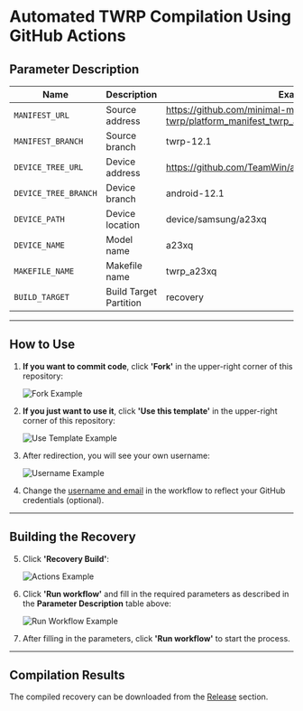 # Automated TWRP Compilation Using GitHub Actions

## Parameter Description

| Name                 | Description            | Example                                                                  |
| -------------------- | ---------------------- | ------------------------------------------------------------------------ |
| `MANIFEST_URL`       | Source address         | https://github.com/minimal-manifest-twrp/platform_manifest_twrp_aosp.git |
| `MANIFEST_BRANCH`    | Source branch          | twrp-12.1                                                                |
| `DEVICE_TREE_URL`    | Device address         | https://github.com/TeamWin/android_device_samsung_a23xq                  |
| `DEVICE_TREE_BRANCH` | Device branch          | android-12.1                                                             |
| `DEVICE_PATH`        | Device location        | device/samsung/a23xq                                                     |
| `DEVICE_NAME`        | Model name             | a23xq                                                                    |
| `MAKEFILE_NAME`      | Makefile name          | twrp_a23xq                                                               |
| `BUILD_TARGET`       | Build Target Partition | recovery                                                                 |

---

## How to Use

1. **If you want to commit code**, click **'Fork'** in the upper-right corner of this repository:

   ![Fork Example](https://user-images.githubusercontent.com/37921907/177914706-c92476c5-7e14-4fb3-be94-0c8a11dae874.png)

2. **If you just want to use it**, click **'Use this template'** in the upper-right corner of this repository:

   ![Use Template Example](https://github.com/azwhikaru/Action-TWRP-Builder/assets/37921907/fae6ce3c-bd4c-4bbe-8050-5dd29dff2522)

3. After redirection, you will see your own username:

   ![Username Example](https://user-images.githubusercontent.com/37921907/177915106-5bde6fc9-303c-479e-b290-22b48efd1e4e.png)

4. Change the [username and email](https://github.com/CaptainThrowback/Action-Recovery-Builder/blob/main/.github/workflows/Recovery%20Build.yml#L100-L101) in the workflow to reflect your GitHub credentials (optional).

---

## Building the Recovery

5. Click **'Recovery Build'**:

   ![Actions Example](https://user-images.githubusercontent.com/37921907/177915304-8731ed80-1d49-48c9-9848-70d0ac8f2720.png)

6. Click **'Run workflow'** and fill in the required parameters as described in the **Parameter Description** table above:

   ![Run Workflow Example](https://user-images.githubusercontent.com/37921907/177915346-71c29149-78fb-4a00-996f-5d84ffc9eb8c.png)

7. After filling in the parameters, click **'Run workflow'** to start the process.

---

## Compilation Results

The compiled recovery can be downloaded from the [Release](../../releases) section.
